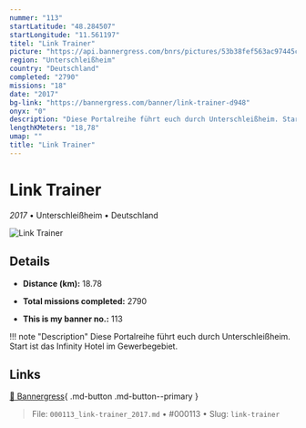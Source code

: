 ```yaml
---
nummer: "113"
startLatitude: "48.284507"
startLongitude: "11.561197"
titel: "Link Trainer"
picture: "https://api.bannergress.com/bnrs/pictures/53b38fef563ac97445c6b6bf6ca27a99"
region: "Unterschleißheim"
country: "Deutschland"
completed: "2790"
missions: "18"
date: "2017"
bg-link: "https://bannergress.com/banner/link-trainer-d948"
onyx: "0"
description: "Diese Portalreihe führt euch durch Unterschleißheim. Start ist das Infinity Hotel im Gewerbegebiet."
lengthKMeters: "18,78"
umap: ""
title: "Link Trainer"
---
```

# Link Trainer

*2017* • Unterschleißheim • Deutschland

![Link Trainer](https://api.bannergress.com/bnrs/pictures/53b38fef563ac97445c6b6bf6ca27a99)

## Details
- **Distance (km):** 18.78

- **Total missions completed:** 2790
- **This is my banner no.:** 113


!!! note "Description"
    Diese Portalreihe führt euch durch Unterschleißheim. Start ist das Infinity Hotel im Gewerbegebiet.



## Links
[🔗 Bannergress](https://bannergress.com/banner/link-trainer-d948){ .md-button .md-button--primary }



> File: `000113_link-trainer_2017.md` • #000113 • Slug: `link-trainer`
